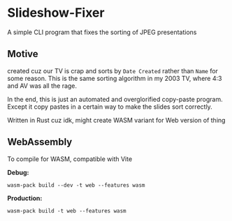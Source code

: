 # Slideshow-Fixer
A simple CLI program that fixes the sorting of JPEG presentations

## Motive
created cuz our TV is crap and sorts by `Date Created` rather than `Name` for some reason.
This is the same sorting algorithm in my 2003 TV, where 4:3 and AV was all the rage.

In the end, this is just an automated and overglorified copy-paste program. Except
it copy pastes in a certain way to make the slides sort correctly.

Written in Rust cuz idk, might create WASM variant for Web version of thing

## WebAssembly
To compile for WASM, compatible with Vite

**Debug:**
```
wasm-pack build --dev -t web --features wasm
```

**Production:**
```
wasm-pack build -t web --features wasm
```